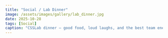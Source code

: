 ```yaml
---
title: "Social / Lab Dinner"
image: /assets/images/gallery/lab_dinner.jpg
date: 2025-10-28
tags: [Social]
caption: "CSSLab dinner — good food, loud laughs, and the best team energy."
---
```

